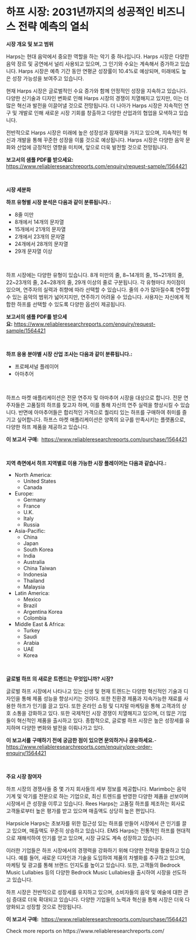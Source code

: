<p><h1>하프 시장: 2031년까지의 성공적인 비즈니스 전략 예측의 열쇠</h1></p><p><strong>시장 개요 및 보고 범위</strong></p>
<p><p>Harps는 현대 음악에서 중요한 역할을 하는 악기 중 하나입니다. Harps 시장은 다양한 음악 장르 및 공연에서 널리 사용되고 있으며, 그 인기와 수요는 계속해서 증가하고 있습니다. Harps 시장은 예측 기간 동안 연평균 성장률이 10.4%로 예상되며, 미래에도 높은 성장 가능성을 보여주고 있습니다.</p><p>현재 Harps 시장은 글로벌적인 수요 증가와 함께 안정적인 성장을 지속하고 있습니다. 다양한 신기술과 디자인 변화로 인해 Harps 시장의 경쟁이 치열해지고 있지만, 이는 더 많은 혁신과 발전을 이끌어낼 것으로 전망됩니다. 더 나아가 Harps 시장은 지속적인 연구 및 개발로 인해 새로운 시장 기회를 창출하고 다양한 산업과의 협업을 모색하고 있습니다.</p><p>전반적으로 Harps 시장은 미래에 높은 성장성과 잠재력을 가지고 있으며, 지속적인 혁신과 개발을 통해 꾸준한 성장을 이룰 것으로 예상됩니다. Harps 시장은 다양한 음악 문화와 산업에 긍정적인 영향을 미치며, 앞으로 더욱 발전할 것으로 전망됩니다.</p></p>
<p><strong>보고서의 샘플 PDF를 받으세요:</strong> <a href="https://www.reliableresearchreports.com/enquiry/request-sample/1564421">https://www.reliableresearchreports.com/enquiry/request-sample/1564421</a></p>
<p>&nbsp;</p>
<p><strong>시장 세분화</strong></p>
<p><strong>하프 유형별 시장 분석은 다음과 같이 분류됩니다.:</strong></p>
<p><ul><li>8줄 미만</li><li>8개에서 14개의 문자열</li><li>15개에서 21개의 문자열</li><li>2개에서 23개의 문자열</li><li>24개에서 28개의 문자열</li><li>29개 문자열 이상</li></ul></p>
<p>&nbsp;</p>
<p><p>하프 시장에는 다양한 유형이 있습니다. 8개 미만의 줄, 8~14개의 줄, 15~21개의 줄, 22~23개의 줄, 24~28개의 줄, 29개 이상의 줄로 구분됩니다. 각 유형마다 차이점이 있으며, 연주자의 실력과 취향에 따라 선택할 수 있습니다. 줄의 수가 많아질수록 연주할 수 있는 음악의 범위가 넓어지지만, 연주하기 어려울 수 있습니다. 사용자는 자신에게 적합한 하프를 선택할 수 있도록 다양한 옵션이 제공됩니다.</p></p>
<p><strong>보고서의 샘플 PDF를 받으세요:</strong>&nbsp;<a href="https://www.reliableresearchreports.com/enquiry/request-sample/1564421">https://www.reliableresearchreports.com/enquiry/request-sample/1564421</a></p>
<p>&nbsp;</p>
<p><strong> 하프 응용 분야별 시장 산업 조사는 다음과 같이 분류됩니다.:</strong></p>
<p><ul><li>프로페셔널 플레이어</li><li>아마추어</li></ul></p>
<p>&nbsp;</p>
<p><p>하프스 마켓 애플리케이션은 전문 연주자 및 아마추어 시장을 대상으로 합니다. 전문 연주자들은 고품질의 하프를 찾고자 하며, 이를 통해 자신의 연주 실력을 향상시킬 수 있습니다. 반면에 아마추어들은 합리적인 가격으로 퀄리티 있는 하프를 구매하여 취미를 즐기고 싶어합니다. 하프스 마켓 애플리케이션은 양쪽의 요구를 만족시키는 플랫폼으로, 다양한 하프 제품을 제공하고 있습니다.</p></p>
<p><strong>이 보고서 구매:</strong>&nbsp; <a href="https://www.reliableresearchreports.com/purchase/1564421">https://www.reliableresearchreports.com/purchase/1564421</a></p>
<p>&nbsp;</p>
<p><strong>지역 측면에서 하프 지역별로 이용 가능한 시장 플레이어는 다음과 같습니다.:</strong></p>
<p><ul>
    <li>
        North America:
        <ul>
            <li>United States</li>
            <li>Canada</li>
        </ul>
    </li>
    <li>
        Europe:
        <ul>
            <li>Germany</li>
            <li>France</li>
            <li>U.K.</li>
            <li>Italy</li>
            <li>Russia</li>
        </ul>
    </li>
    <li>
        Asia-Pacific:
        <ul>
            <li>China</li>
            <li>Japan</li>
            <li>South Korea</li>
            <li>India</li>
            <li>Australia</li>
            <li>China Taiwan</li>
            <li>Indonesia</li>
            <li>Thailand</li>
            <li>Malaysia</li>
        </ul>
    </li>
    <li>
        Latin America:
        <ul>
            <li>Mexico</li>
            <li>Brazil</li>
            <li>Argentina Korea</li>
            <li>Colombia</li>
        </ul>
    </li>
    <li>
        Middle East & Africa:
        <ul>
            <li>Turkey</li>
            <li>Saudi</li>
            <li>Arabia</li>
            <li>UAE</li>
            <li>Korea</li>
        </ul>
    </li>
    </ul></p>
<p>&nbsp;</p>
<p><strong>글로벌 하프 의 새로운 트렌드는 무엇입니까? 시장?</strong></p>
<p><p>글로벌 하프 시장에서 나타나고 있는 신생 및 현재 트렌드는 다양한 혁신적인 기술과 디자인을 통해 제품 성능을 향상시키는 것이다. 또한 친환경 제품과 지속가능한 재료를 사용한 하프가 인기를 끌고 있다. 또한 온라인 쇼핑 및 디지털 마케팅을 통해 고객과의 상호 소통을 강화하고 있다. 또한 국제적인 시장 경쟁이 치열해지고 있으며, 더 많은 기업들이 혁신적인 제품을 출시하고 있다. 종합적으로, 글로벌 하프 시장은 높은 성장세를 유지하며 다양한 변화와 발전을 이뤄나가고 있다.</p></p>
<p><strong>이 보고서를 구매하기 전에 궁금한 점이 있으면 문의하거나 공유하세요.</strong>- <a href="https://www.reliableresearchreports.com/enquiry/pre-order-enquiry/1564421">https://www.reliableresearchreports.com/enquiry/pre-order-enquiry/1564421</a></p>
<p>&nbsp;</p>
<p><strong>주요 시장 참여자</strong></p>
<p><p>하프 시장의 경쟁사들 중 몇 가지 회사들의 세부 정보를 제공합니다. Marimbo는 음악 기계 및 악기를 전문으로 하는 기업으로, 최신 트렌드를 반영한 다양한 제품을 선보이며 시장에서 큰 성장을 이루고 있습니다. Rees Harps는 고품질 하프를 제조하는 회사로 고객들로부터 높은 평가를 받고 있으며 매출액도 상당히 높은 편입니다.</p><p>Harpsicle Harps는 초보자를 위한 접근성 있는 하프를 만들어 시장에서 큰 인기를 끌고 있으며, 매출액도 꾸준히 상승하고 있습니다. EMS Harps는 전통적인 하프를 현대적으로 재해석하여 인기를 얻고 있으며, 시장 규모도 계속 성장하고 있습니다.</p><p>이러한 기업들은 하프 시장에서의 경쟁력을 강화하기 위해 다양한 전략을 활용하고 있습니다. 예를 들어, 새로운 디자인과 기술을 도입하여 제품의 차별화를 추구하고 있으며, 마케팅 및 광고를 통해 브랜드 인지도를 높이고 있습니다. 또한, 고객들의 Bedrock Music Lullabies 등의 다양한 Bedrock Music Lullabies을 출시하여 시장을 선도하고 있습니다.</p><p>하프 시장은 전반적으로 성장세를 유지하고 있으며, 소비자들의 음악 및 예술에 대한 관심 증대로 더욱 확대되고 있습니다. 다양한 기업들의 노력과 혁신을 통해 시장은 더욱 다양화되고 성장할 것으로 전망됩니다.</p></p>
<p><strong>이 보고서 구매:</strong>&nbsp;&nbsp;<a href="https://www.reliableresearchreports.com/purchase/1564421">https://www.reliableresearchreports.com/purchase/1564421</a></p>
<p>Check more reports on https://www.reliableresearchreports.com/</p>
